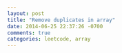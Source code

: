 ```yaml
---
layout: post
title: "Remove duplicates in array"
date: 2014-06-25 22:37:26 -0700
comments: true
categories: leetcode, array
---
```

